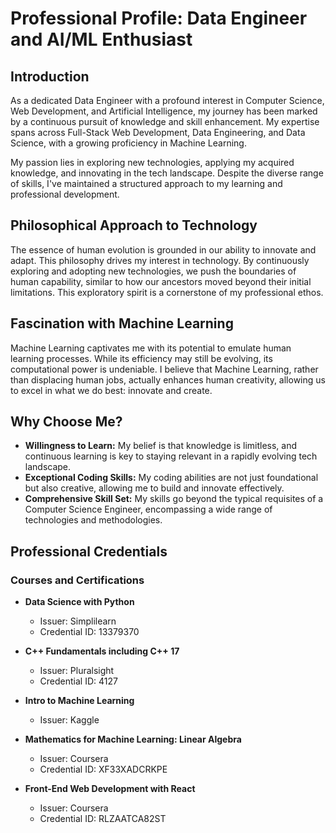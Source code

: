 # Professional Profile: Data Engineer and AI/ML Enthusiast

## Introduction

As a dedicated Data Engineer with a profound interest in Computer Science, Web Development, and Artificial Intelligence, my journey has been marked by a continuous pursuit of knowledge and skill enhancement. My expertise spans across Full-Stack Web Development, Data Engineering, and Data Science, with a growing proficiency in Machine Learning.

My passion lies in exploring new technologies, applying my acquired knowledge, and innovating in the tech landscape. Despite the diverse range of skills, I've maintained a structured approach to my learning and professional development.

## Philosophical Approach to Technology

The essence of human evolution is grounded in our ability to innovate and adapt. This philosophy drives my interest in technology. By continuously exploring and adopting new technologies, we push the boundaries of human capability, similar to how our ancestors moved beyond their initial limitations. This exploratory spirit is a cornerstone of my professional ethos.

## Fascination with Machine Learning

Machine Learning captivates me with its potential to emulate human learning processes. While its efficiency may still be evolving, its computational power is undeniable. I believe that Machine Learning, rather than displacing human jobs, actually enhances human creativity, allowing us to excel in what we do best: innovate and create.

## Why Choose Me?

- **Willingness to Learn:** My belief is that knowledge is limitless, and continuous learning is key to staying relevant in a rapidly evolving tech landscape.
- **Exceptional Coding Skills:** My coding abilities are not just foundational but also creative, allowing me to build and innovate effectively.
- **Comprehensive Skill Set:** My skills go beyond the typical requisites of a Computer Science Engineer, encompassing a wide range of technologies and methodologies.

## Professional Credentials

### Courses and Certifications

- **Data Science with Python**
  - Issuer: Simplilearn
  - Credential ID: 13379370

- **C++ Fundamentals including C++ 17**
  - Issuer: Pluralsight
  - Credential ID: 4127

- **Intro to Machine Learning**
  - Issuer: Kaggle

- **Mathematics for Machine Learning: Linear Algebra**
  - Issuer: Coursera
  - Credential ID: XF33XADCRKPE

- **Front-End Web Development with React**
  - Issuer: Coursera
  - Credential ID: RLZAATCA82ST
